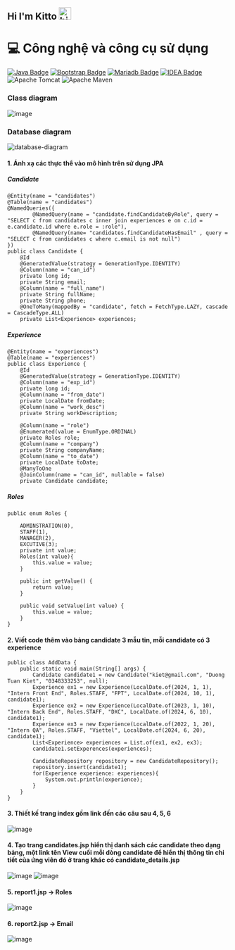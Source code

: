 ## Hi I'm Kitto <img src="https://user-images.githubusercontent.com/1303154/88677602-1635ba80-d120-11ea-84d8-d263ba5fc3c0.gif" width="28px" height="28px" alt="hi">

# 💻 Công nghệ và công cụ sử dụng
[![Java Badge](https://img.shields.io/badge/Java-ED8B00?style=for-the-badge&logo=openjdk&logoColor=white)](#) [![Bootstrap Badge](https://img.shields.io/badge/Bootstrap-563D7C?style=for-the-badge&logo=bootstrap&logoColor=white)](#) [![Mariadb Badge](https://img.shields.io/badge/MariaDB-003545?style=for-the-badge&logo=mariadb&logoColor=white)](#) [![IDEA Badge](https://img.shields.io/badge/IntelliJ_IDEA-000000.svg?style=for-the-badge&logo=intellij-idea&logoColor=white)](#) ![Apache Tomcat](https://img.shields.io/badge/apache%20tomcat-%23F8DC75.svg?style=for-the-badge&logo=apache-tomcat&logoColor=black)
![Apache Maven](https://img.shields.io/badge/Apache%20Maven-C71A36?style=for-the-badge&logo=Apache%20Maven&logoColor=white)

### Class diagram
![image](https://github.com/user-attachments/assets/71ba9bf9-a9d9-4e05-9552-e87f7f077ba6)

### Database diagram
![database-diagram](https://github.com/user-attachments/assets/f56276b1-2993-4a5b-86f2-3d67185ef077)

#### 1. Ánh xạ các thực thể vào mô hình trên sử dụng JPA
##### Candidate
```
@Entity(name = "candidates")
@Table(name = "candidates")
@NamedQueries({
        @NamedQuery(name = "candidate.findCandidateByRole", query = "SELECT c from candidates c inner join experiences e on c.id = e.candidate.id where e.role = :role"),
        @NamedQuery(name= "candidates.findCandidateHasEmail" , query = "SELECT c from candidates c where c.email is not null")
})
public class Candidate {
    @Id
    @GeneratedValue(strategy = GenerationType.IDENTITY)
    @Column(name = "can_id")
    private long id;
    private String email;
    @Column(name = "full_name")
    private String fullName;
    private String phone;
    @OneToMany(mappedBy = "candidate", fetch = FetchType.LAZY, cascade = CascadeType.ALL)
    private List<Experience> experiences;
```

##### Experience
```
@Entity(name = "experiences")
@Table(name = "experiences")
public class Experience {
    @Id
    @GeneratedValue(strategy = GenerationType.IDENTITY)
    @Column(name = "exp_id")
    private long id;
    @Column(name = "from_date")
    private LocalDate fromDate;
    @Column(name = "work_desc")
    private String workDescription;

    @Column(name = "role")
    @Enumerated(value = EnumType.ORDINAL)
    private Roles role;
    @Column(name = "company")
    private String companyName;
    @Column(name = "to_date")
    private LocalDate toDate;
    @ManyToOne
    @JoinColumn(name = "can_id", nullable = false)
    private Candidate candidate;
```
##### Roles
```
public enum Roles {

    ADMINSTRATION(0),
    STAFF(1),
    MANAGER(2),
    EXCUTIVE(3);
    private int value;
    Roles(int value){
        this.value = value;
    }

    public int getValue() {
        return value;
    }

    public void setValue(int value) {
        this.value = value;
    }
}
```

#### 2. Viết code thêm vào bảng candidate 3 mẫu tin, mỗi candidate có 3 experience
```
public class AddData {
    public static void main(String[] args) {
        Candidate candidate1 = new Candidate("kiet@gmail.com", "Duong Tuan Kiet", "0348333253", null);
        Experience ex1 = new Experience(LocalDate.of(2024, 1, 1), "Intern Front End", Roles.STAFF, "FPT", LocalDate.of(2024, 10, 1), candidate1);
        Experience ex2 = new Experience(LocalDate.of(2023, 1, 10), "Intern Back End", Roles.STAFF, "DXC", LocalDate.of(2024, 6, 10), candidate1);
        Experience ex3 = new Experience(LocalDate.of(2022, 1, 20), "Intern QA", Roles.STAFF, "Viettel", LocalDate.of(2024, 6, 20), candidate1);
        List<Experience> experiences = List.of(ex1, ex2, ex3);
        candidate1.setExperences(experiences);

        CandidateRepository repository = new CandidateRepository();
        repository.insert(candidate1);
        for(Experience experience: experiences){
            System.out.println(experience);
        }
    }
}
```
#### 3. Thiết kế trang index gồm link đến các câu sau 4, 5, 6
   ![image](https://github.com/user-attachments/assets/f013982c-12a5-4bbc-9828-d320efd219b2)
#### 4. Tạo trang candidates.jsp hiển thị danh sách các candidate theo dạng bảng, một link tên View cuối mỗi dòng candidate để hiển thị thông tin chi tiết của ứng viên đó ở trang khác có candidate_details.jsp
   ![image](https://github.com/user-attachments/assets/55d9f6b9-e3d0-451f-8a6b-db2514c962ea)
   ![image](https://github.com/user-attachments/assets/71b90950-f2eb-42eb-95d2-f2248fc8a213)
#### 5. report1.jsp -> Roles
   ![image](https://github.com/user-attachments/assets/2c3fa5b2-1fbd-41f7-ae4b-eff1c1149bb3)
#### 6. report2.jsp -> Email
   ![image](https://github.com/user-attachments/assets/bef25c40-4575-4f68-855f-fa0fd03b4c4a)







